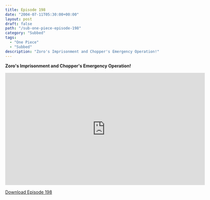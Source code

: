 ```yaml
---
title: Episode 198
date: "2004-07-11T05:30:00+00:00"
layout: post
draft: false
path: "/sub-one-piece-episode-198"
category: "Subbed"
tags:
  - "One Piece"
  - "Subbed"
description: "Zoro's Imprisonment and Chopper's Emergency Operation!"
---
```


**Zoro's Imprisonment and Chopper's Emergency Operation!**

<iframe width="640" height="360" src="https://www.rapidvideo.com/e/FXQGLXMDGY" frameborder="0" marginwidth=0 marginheight=0 scrolling=no allowfullscreen></iframe>

<a href="http://ouo.io/qs/eCodkFEQ?s=https://rapidvid.to/d/https://www.rapidvideo.com/e/FXQGLXMDGY">Download Episode 198</a>
